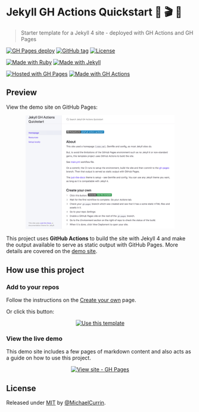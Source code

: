 # Jekyll GH Actions Quickstart 🧪 🎬 🚀
> Starter template for a Jekyll 4 site - deployed with GH Actions and GH Pages 

[![GH Pages deploy](https://github.com/MichaelCurrin/jekyll-gh-actions-quickstart/workflows/GH%20Pages%20deploy/badge.svg)](https://github.com/MichaelCurrin/jekyll-gh-actions-quickstart/actions/workflows/main.yml)
[![GitHub tag](https://img.shields.io/github/tag/MichaelCurrin/jekyll-gh-actions-quickstart?include_prereleases=&sort=semver)](https://github.com/MichaelCurrin/jekyll-gh-actions-quickstart/releases/)
[![License](https://img.shields.io/badge/License-MIT-blue)](#license)

[![Made with Ruby](https://img.shields.io/badge/Ruby->=2.6-blue?logo=ruby&logoColor=white)](https://ruby-lang.org)
[![Made with Jekyll](https://img.shields.io/badge/Jekyll-4.2-blue?logo=jekyll&logoColor=white)](https://jekyllrb.com)

[![Hosted with GH Pages](https://img.shields.io/badge/Hosted_with-GitHub_Pages-blue?logo=github&logoColor=white)](https://pages.github.com/)
[![Made with GH Actions](https://img.shields.io/badge/CI-GitHub_Actions-blue?logo=github-actions&logoColor=white)](https://github.com/features/actions)


## Preview

View the demo site on GitHub Pages:

<div align="center">
    <a href="https://michaelcurrin.github.io/jekyll-gh-actions-quickstart/">
        <img src="/sample.png" alt="Sample screenshot" title="Sample screenshot" width="400" />
    </a>
</div>

This project uses **GitHub Actions** to build the site with Jekyll 4 and make the output available to serve as static output with GitHub Pages. More details are covered on the [demo site](https://michaelcurrin.github.io/jekyll-gh-actions-quickstart/).


## How use this project

### Add to your repos

Follow the instructions on the [Create your own](https://michaelcurrin.github.io/jekyll-gh-actions-quickstart/create-your-own.html) page.

Or click this button:

<div align="center">

[![Use this template](https://img.shields.io/badge/Generate-Use_this_template-2ea44f?style=for-the-badge)](https://github.com/MichaelCurrin/jekyll-gh-actions-quickstart/generate)

</div>

### View the live demo

This demo site includes a few pages of markdown content and also acts as a guide on how to use this project.

<div align="center">

[![View site - GH Pages](https://img.shields.io/badge/View_site-GH_Pages-blue?style=for-the-badge)](https://michaelcurrin.github.io/jekyll-gh-actions-quickstart/)

</div>


## License

Released under [MIT](/LICENSE) by [@MichaelCurrin](https://github.com/MichaelCurrin).
